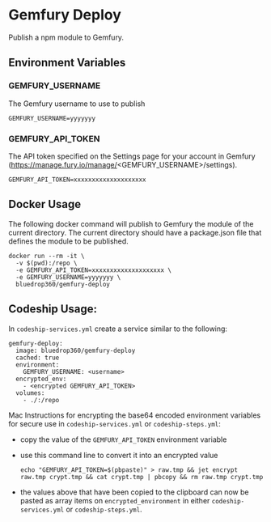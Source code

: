 # Gemfury Deploy

Publish a npm module to Gemfury.

## Environment Variables

### GEMFURY_USERNAME

The Gemfury username to use to publish

    GEMFURY_USERNAME=yyyyyyy

### GEMFURY_API_TOKEN

The API token specified on the Settings page for your account in Gemfury (https://manage.fury.io/manage/<GEMFURY_USERNAME>/settings).

    GEMFURY_API_TOKEN=xxxxxxxxxxxxxxxxxxxx

## Docker Usage

The following docker command will publish to Gemfury the module of the current directory. The current directory should have a package.json file that defines the module to be published.

    docker run --rm -it \
      -v $(pwd):/repo \
      -e GEMFURY_API_TOKEN=xxxxxxxxxxxxxxxxxxxx \
      -e GEMFURY_USERNAME=yyyyyyy \
      bluedrop360/gemfury-deploy

## Codeship Usage:

In `codeship-services.yml` create a service similar to the following:

    gemfury-deploy:
      image: bluedrop360/gemfury-deploy
      cached: true
      environment:
        GEMFURY_USERNAME: <username>
      encrypted_env:
        - <encrypted GEMFURY_API_TOKEN>
      volumes:
        - ./:/repo

Mac Instructions for encrypting the base64 encoded environment variables for secure use in `codeship-services.yml` or `codeship-steps.yml`:
      
- copy the value of the `GEMFURY_API_TOKEN` environment variable
- use this command line to convert it into an encrypted value

      echo "GEMFURY_API_TOKEN=$(pbpaste)" > raw.tmp && jet encrypt raw.tmp crypt.tmp && cat crypt.tmp | pbcopy && rm raw.tmp crypt.tmp

- the values above that have been copied to the clipboard can now be pasted as array items on `encrypted_environment` in either `codeship-services.yml` or `codeship-steps.yml`.
